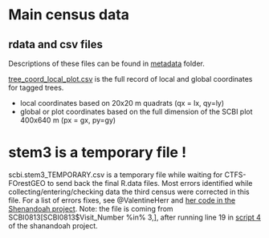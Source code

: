 # Main census data

## rdata and csv files

Descriptions of these files can be found in [metadata](https://github.com/SCBI-ForestGEO/SCBI-ForestGEO-Data/tree/master/tree_main_census/metadata) folder.

[tree_coord_local_plot.csv](https://github.com/SCBI-ForestGEO/SCBI-ForestGEO-Data/blob/master/tree_main_census/data/census-csv-files/tree_coord_local_plot.csv) is the full record of local and global coordinates for tagged trees. 

- local coordinates based on 20x20 m quadrats (qx = lx, qy=ly) 
- global or plot coordinates based on the full dimension of the SCBI plot 400x640 m (px = gx, py=gy)




# stem3 is a temporary file !
scbi.stem3_TEMPORARY.csv is a temporary file while waiting for CTFS-FOrestGEO to send back the final R.data files.
Most errors identified while collecting/entering/checking data the third census were corrected in this file. For a list of errors fixes, see @ValentineHerr and [her code in the Shenandoah project](https://github.com/EcoClimLab/Shenandoah/blob/master/scripts/3_Prepare_SCBI_full_and_mortality_census.R).
Note: the file is coming from SCBI0813[SCBI0813$Visit_Number %in% 3,], after running line 19 in [script 4](https://github.com/EcoClimLab/Shenandoah/blob/master/scripts/4_ANALYSIS_Changes_in_Biomass_Abundance_and_MeanDBH.R) of the shanandoah project.